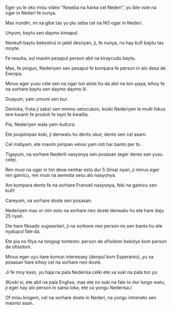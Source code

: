 Eger yu le oko misu video "Keseba na harka cel Nederi", yu ible vole na ogar in Nederi fe nunya.

Mas nundin, mi xa gibe tas yu plu seba cel na NO ogar in Nederi.

Unyum, baytu sen daymo kimapul.

Nenkufi baytu bekostrui in jaleli desnyan, ji, fe nunya, no hay kufi baytu tas moyte.

Fe resulta, sol maxim pesapul person abil na kiraycudu baytu.

Mas, fe pingun, Nederiyen sen pesapul fe kompara fe person in alo dexa de Ewropa.

Minus eger yusu cele sen na ogar ton alote hu da abil na ton-paya, kihoy fe na xorhare baytu sen daymo daymo lil.

Duayum, yam umumi sen bur.

Denloka, fruta ji sabzi sen minmo xetocubon, koski Nederiyen le multi fokus tem kwanti fe produti fe tayti fe kwalita.  

Pia, Nederiyen wala yam-kultura.

Ete pospimpan koki, ji denwatu hu dento okur, dento sen cel axam.

Cel midiyam, ete maxim pimpan velosi yam roti har banto per to.

Tigayum, na xorhare Nederili nasyonya sen posasan (eger dento sen yusu cele).

Ren musi na ogar in hin dexa nenhar esto dur 5 (lima) nyan, ji minus eger ren gamicu, ren musi na awresta sesu alo nasyonya.

Am kompara dento fe na xorhare Franseli nasyonya, feki na gamicu sen kufi!

Careyum, na xorhare doste sen posasan.

Nederiyen max or min esto na xorhare neo doste denwatu hu ete hare daju 25 nyan.

Ete hare fiksado xugwanlari, ji na xorkone neo person no sen banto hu ete nyatupul fale da.

Ete pia no filya na tongogi tontexto: person de ofisidom bekolyo kom person de ofisidom.

Minus eger uyu hare komun interesxey (denpul kom Esperanto), yu xa posasan hare kihoy cel na xorhare neo doste.

Ji fe moy kaso, yu haja na pala Nederisa celki ete xa suki na pala ton yu.

(Koski si, ete abil na pala Englisa, mas ete no suki na fale to dur lungo watu, ji eger hay alo person in sama loka, ete xa yongu Nederisa.)

Of misu kingem, cel na xorhare doste in Nederi, na yongu intreneto sen maxmo asan.
